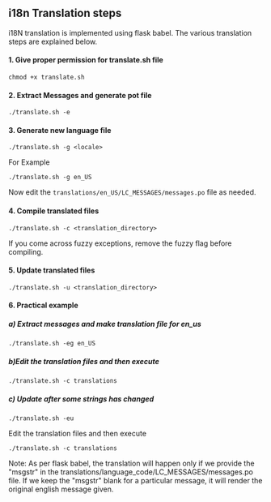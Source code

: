 ## i18n Translation steps

i18N translation is implemented using flask babel. The various translation steps are explained below.

#### 1. Give proper permission for translate.sh file

    chmod +x translate.sh


#### 2. Extract Messages and generate pot file

    ./translate.sh -e

#### 3. Generate new language file

    ./translate.sh -g <locale>

For Example

    ./translate.sh -g en_US

Now edit the `translations/en_US/LC_MESSAGES/messages.po` file as needed.

#### 4. Compile translated files

    ./translate.sh -c <translation_directory>

If you come across fuzzy exceptions, remove the fuzzy flag before compiling.

#### 5. Update translated files

    ./translate.sh -u <translation_directory>

#### 6. Practical example

##### a) Extract messages and make translation file for en_us

    ./translate.sh -eg en_US

##### b)Edit the translation files and then execute

    ./translate.sh -c translations

##### c) Update after some strings has changed

    ./translate.sh -eu

Edit the translation files and then execute

    ./translate.sh -c translations


Note: As per flask babel, the translation will happen only if we provide the "msgstr" in the translations/language_code/LC_MESSAGES/messages.po file. If we keep the "msgstr" blank for a particular message, it will render the original english message given.
